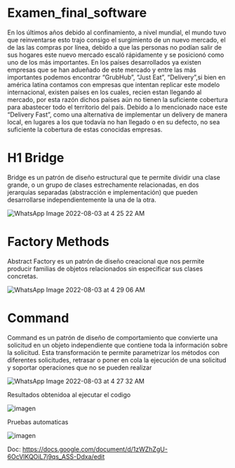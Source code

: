
# Examen_final_software
En los últimos años debido al confinamiento, a nivel mundial, el mundo tuvo que reinventarse esto trajo consigo el surgimiento de un nuevo mercado, el de las las compras por línea, debido a que las personas no podían salir de sus hogares este nuevo mercado escaló rápidamente y se posicionó como uno de los más importantes.
En los países desarrollados ya existen empresas que se han adueñado de este mercado y entre las más importantes podemos encontrar “GrubHub”, “Just Eat”, “Delivery”,si bien en américa latina contamos con empresas que intentan replicar este modelo internacional, existen países en los cuales, recien estan llegando al mercado, por esta razón dichos países aún no tienen la suficiente cobertura para abastecer todo el territorio del país.
Debido a lo mencionado nace este “Delivery Fast”, como una alternativa de implementar un delivery de manera local, en lugares a los que todavía no han llegado o en su defecto, no sea suficiente la cobertura de estas conocidas empresas.

# H1 Bridge
Bridge es un patrón de diseño estructural que te permite dividir una clase grande, o un grupo de clases estrechamente relacionadas, en dos jerarquías separadas (abstracción e implementación) que pueden desarrollarse independientemente la una de la otra.

![WhatsApp Image 2022-08-03 at 4 25 22 AM](https://user-images.githubusercontent.com/79879867/182812724-ab09b91a-b381-48ad-b4a1-e48400699231.jpeg)



# Factory Methods
Abstract Factory es un patrón de diseño creacional que nos permite producir familias de objetos relacionados sin especificar sus clases concretas.

![WhatsApp Image 2022-08-03 at 4 29 06 AM](https://user-images.githubusercontent.com/79879867/182812931-ca79c0d0-3f52-41a5-941f-b7717ef58834.jpeg)


# Command

Command es un patrón de diseño de comportamiento que convierte una solicitud en un objeto independiente que contiene toda la información sobre la solicitud. Esta transformación te permite parametrizar los métodos con diferentes solicitudes, retrasar o poner en cola la ejecución de una solicitud y soportar operaciones que no se pueden realizar

![WhatsApp Image 2022-08-03 at 4 27 32 AM](https://user-images.githubusercontent.com/79879867/182812606-ff3c3fd2-408c-4dbf-b7d7-eaf530be346c.jpeg)


Resultados obtenidoa al ejecutar el codigo


![imagen](https://user-images.githubusercontent.com/79879867/182863051-7e5b9c80-947b-4d10-86bb-ce6bbbdaac43.png)

Pruebas automaticas

![imagen](https://user-images.githubusercontent.com/79879867/182863211-5b658795-54b4-424f-929c-2df461b70872.png)


Doc: https://docs.google.com/document/d/1zWZhZgU-6OcVlKQOiL7j9qs_ASS-Ddxa/edit
